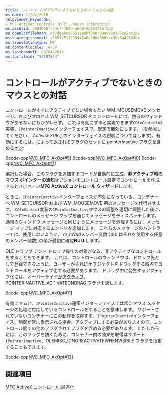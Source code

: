 ```yaml
---
title: コントロールがアクティブでないときのマウスとの対話
ms.date: 11/04/2016
helpviewer_keywords:
- MFC ActiveX controls [MFC], mouse interaction
ms.assetid: b09106bf-44c7-4b9b-a6d9-0d624f16f5b3
ms.openlocfilehash: d37deeec06551ae8bf340c99a9759327ce2ec2b7
ms.sourcegitcommit: c3093251193944840e3d0a068ecc30e6449624ba
ms.translationtype: MT
ms.contentlocale: ja-JP
ms.lasthandoff: 03/04/2019
ms.locfileid: "57287844"
---
```

# <a name="providing-mouse-interaction-while-inactive"></a>コントロールがアクティブでないときのマウスとの対話

コントロールがすぐにアクティブでない場合もたい WM_MOUSEMOVE メッセージ、およびプロセス WM_SETCURSOR をコントロールには、独自のウィンドウがあるないにもかかわらず。 これは有効にすると実現できます`COleControl`の実装、`IPointerInactive`インターフェイスで、既定で無効にします。 (を参照してください、 *ActiveX SDK*このインターフェイスの説明についてはします)。有効にするには、によって返されるフラグのセットに pointerInactive フラグを含める[オン](../mfc/reference/colecontrol-class.md#getcontrolflags):

[!code-cpp[NVC_MFC_AxOpt#5](../mfc/codesnippet/cpp/providing-mouse-interaction-while-inactive_1.cpp)]
[!code-cpp[NVC_MFC_AxOpt#10](../mfc/codesnippet/cpp/providing-mouse-interaction-while-inactive_2.cpp)]
[!code-cpp[NVC_MFC_AxOpt#7](../mfc/codesnippet/cpp/providing-mouse-interaction-while-inactive_3.cpp)]

選択した場合、このフラグを追加するコードが自動的に生成、**非アクティブ時のマウス ポインターの通知**オプションを[コントロール設定](../mfc/reference/control-settings-mfc-activex-control-wizard.md)でコントロールを作成するときにページ**MFC ActiveX コントロール ウィザード**します。

ときに、`IPointerInactive`インターフェイスが有効になっている、コンテナーへ WM_SETCURSOR および WM_MOUSEMOVE 用のメッセージを代行させます。 `COleControl`実装の`IPointerInactive`マウスの調整を適切に調整した後に、コントロールのメッセージ マップを通じてメッセージをディスパッチします。 通常のウィンドウ メッセージと同じようにメッセージを処理するには、メッセージ マップに対応するエントリを追加します。 これらのメッセージのハンドラーでは、使用しないように、 *m_hWnd*メンバー変数 (またはそれを使用する任意のメンバー関数) の値が最初に確認**NULL**します。

OLE ドラッグ アンド ドロップ操作の対象となる、非アクティブなコントロールをすることもできます。 これは、コントロールのウィンドウは、ドロップ先として登録できるように、ユーザーがそれにオブジェクトをドラッグする時点でコントロールをアクティブ化する必要があります。 ドラッグ中に発生するアクティブ化には、オーバーライド[がアクティブ](../mfc/reference/colecontrol-class.md#getactivationpolicy)、POINTERINACTIVE_ACTIVATEONDRAG フラグを返します。

[!code-cpp[NVC_MFC_AxOpt#11](../mfc/codesnippet/cpp/providing-mouse-interaction-while-inactive_4.cpp)]

有効にすると、`IPointerInactive`通常インターフェイスでは常にマウス メッセージの処理に対応しているコントロールをすることを意味します。 サポートされていないコンテナーにこの動作を取得する、`IPointerInactive`インターフェイス、制御が常に表示される場合、アクティブにする必要がありますので、コントロール間での他のフラグされてフラグを含める必要があります。 ただしからには、このフラグを防ぐために、コンテナー内の効果を取得はサポート`IPointerInactive`、OLEMISC_IGNOREACTIVATEWHENVISIBLE フラグを指定することもできます。

[!code-cpp[NVC_MFC_AxOpt#12](../mfc/codesnippet/cpp/providing-mouse-interaction-while-inactive_5.cpp)]

## <a name="see-also"></a>関連項目

[MFC ActiveX コントロール:最適化](../mfc/mfc-activex-controls-optimization.md)
